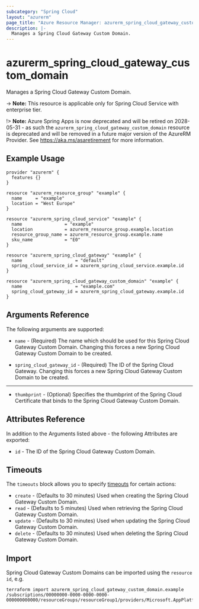 ```yaml
---
subcategory: "Spring Cloud"
layout: "azurerm"
page_title: "Azure Resource Manager: azurerm_spring_cloud_gateway_custom_domain"
description: |-
  Manages a Spring Cloud Gateway Custom Domain.
---
```


# azurerm_spring_cloud_gateway_custom_domain

Manages a Spring Cloud Gateway Custom Domain.

-> **Note:** This resource is applicable only for Spring Cloud Service with enterprise tier.

!> **Note:** Azure Spring Apps is now deprecated and will be retired on 2028-05-31 - as such the `azurerm_spring_cloud_gateway_custom_domain` resource is deprecated and will be removed in a future major version of the AzureRM Provider. See https://aka.ms/asaretirement for more information.

## Example Usage

```hcl
provider "azurerm" {
  features {}
}

resource "azurerm_resource_group" "example" {
  name     = "example"
  location = "West Europe"
}

resource "azurerm_spring_cloud_service" "example" {
  name                = "example"
  location            = azurerm_resource_group.example.location
  resource_group_name = azurerm_resource_group.example.name
  sku_name            = "E0"
}

resource "azurerm_spring_cloud_gateway" "example" {
  name                    = "default"
  spring_cloud_service_id = azurerm_spring_cloud_service.example.id
}

resource "azurerm_spring_cloud_gateway_custom_domain" "example" {
  name                    = "example.com"
  spring_cloud_gateway_id = azurerm_spring_cloud_gateway.example.id
}
```

## Arguments Reference

The following arguments are supported:

* `name` - (Required) The name which should be used for this Spring Cloud Gateway Custom Domain. Changing this forces a new Spring Cloud Gateway Custom Domain to be created.

* `spring_cloud_gateway_id` - (Required) The ID of the Spring Cloud Gateway. Changing this forces a new Spring Cloud Gateway Custom Domain to be created.

---

* `thumbprint` - (Optional) Specifies the thumbprint of the Spring Cloud Certificate that binds to the Spring Cloud Gateway Custom Domain.

## Attributes Reference

In addition to the Arguments listed above - the following Attributes are exported:

* `id` - The ID of the Spring Cloud Gateway Custom Domain.

## Timeouts

The `timeouts` block allows you to specify [timeouts](https://developer.hashicorp.com/terraform/language/resources/configure#define-operation-timeouts) for certain actions:

* `create` - (Defaults to 30 minutes) Used when creating the Spring Cloud Gateway Custom Domain.
* `read` - (Defaults to 5 minutes) Used when retrieving the Spring Cloud Gateway Custom Domain.
* `update` - (Defaults to 30 minutes) Used when updating the Spring Cloud Gateway Custom Domain.
* `delete` - (Defaults to 30 minutes) Used when deleting the Spring Cloud Gateway Custom Domain.

## Import

Spring Cloud Gateway Custom Domains can be imported using the `resource id`, e.g.

```shell
terraform import azurerm_spring_cloud_gateway_custom_domain.example /subscriptions/00000000-0000-0000-0000-000000000000/resourceGroups/resourceGroup1/providers/Microsoft.AppPlatform/spring/service1/gateways/gateway1/domains/domain1
```
